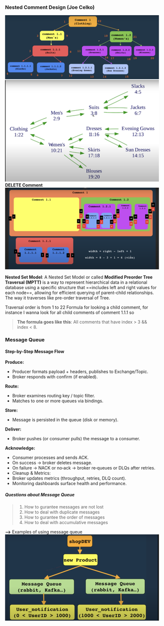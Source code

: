 ### Nested Comment Design (Joe Celko)
![Nested Comment Design](./images/netest-comment.png)
![Nested Comment Design](./images/netest-comment-2.png)
**DELETE Comment**
![Delete Nested Comment ](./images/delete-nested-comment.png)

__Nested Set Model__: A Nested Set Model or called **Modified Preorder Tree Traversal (MPTT)** is a way to represent hierarchical data in a relational database using a specific structure that ==includes left and right values for each node==, allowing for efficient querying of parent-child relationships. The way it traverses like pre-order traversal of Tree.

Traversal order is from 1 to 22
Formula for looking a child comment, for instance I wanna look for all child comments of comment 1.1.1 so 
>__The formula goes like this__: All comments that have index > 3 && index < 8. 


### Message Queue
#### Step‑by‑Step Message Flow

**Produce:**
- Producer formats payload + headers, publishes to Exchange/Topic.
- Broker responds with confirm (if enabled).

**Route:**
- Broker examines routing key / topic filter.
- Matches to one or more queues via bindings.

**Store:**
- Message is persisted in the queue (disk or memory).

**Deliver:**
- Broker pushes (or consumer pulls) the message to a consumer.

**Acknowledge:**
- Consumer processes and sends ACK.
- On success → broker deletes message.
- On failure → NACK or no‐ack → broker re‐queues or DLQs after retries.
- Cleanup & Metrics:
- Broker updates metrics (throughput, retries, DLQ count).
- Monitoring dashboards surface health and performance.

##### Questions about Message Queue
> 1. How to gurantee messages are not lost
> 2. How to deal with duplicate messages
> 3. How to gurantee the order of messages
> 4. How to deal with accumulative messages 

**-->** Examples of using message queue 
![alt text](./images/nofitication-1.png)